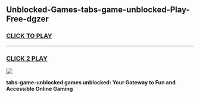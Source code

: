 
## Unblocked-Games-tabs-game-unblocked-Play-Free-dgzer
<h3>
<a href="https://premium76.site?title=tabs-game-unblocked&ref=21A">CLICK TO PLAY</a></h3>
<hr>

<h3>
<a href="https://premium76.site?title=tabs-game-unblocked&ref=21A">CLICK 2 PLAY</a>
  
</h3>

<a href="https://premium76.site?title=tabs-game-unblocked&ref=21A"><img src="https://clearcache.store/games.png"></a>


**tabs-game-unblocked games unblocked: Your Gateway to Fun and Accessible Online Gaming**
